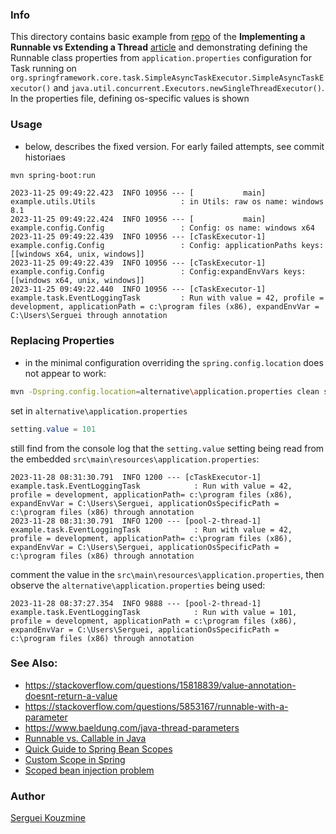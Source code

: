 ### Info

This directory contains basic example from
[repo](https://github.com/eugenp/tutorials/blob/master/core-java-modules/core-java-concurrency-basic/src/main/java/com/baeldung/concurrent) of the
__Implementing a Runnable vs Extending a Thread__ [article](https://www.baeldung.com/java-runnable-vs-extending-thread) and demonstrating
defining the Runnable class properties from `application.properties` configuration for Task running on `org.springframework.core.task.SimpleAsyncTaskExecutor.SimpleAsyncTaskExecutor()` and `java.util.concurrent.Executors.newSingleThreadExecutor()`. In the properties file, defining os-specific values is shown

### Usage


* below, describes the fixed version. For early failed attempts, see commit historiaes

```sh
mvn spring-boot:run
```
```text
2023-11-25 09:49:22.423  INFO 10956 --- [           main] example.utils.Utils                   : in Utils: raw os name: windows 8.1
2023-11-25 09:49:22.424  INFO 10956 --- [           main] example.config.Config                 : Config: os name: windows x64
2023-11-25 09:49:22.439  INFO 10956 --- [cTaskExecutor-1] example.config.Config                 : Config: applicationPaths keys: [[windows x64, unix, windows]]
2023-11-25 09:49:22.439  INFO 10956 --- [cTaskExecutor-1] example.config.Config                 : Config:expandEnvVars keys: [[windows x64, unix, windows]]
2023-11-25 09:49:22.440  INFO 10956 --- [cTaskExecutor-1] example.task.EventLoggingTask         : Run with value = 42, profile = development, applicationPath = c:\program files (x86), expandEnvVar = C:\Users\Serguei through annotation
```

### Replacing Properties

* in the minimal configuration overriding the `spring.config.location` does not appear to work:
```sh
mvn -Dspring.config.location=alternative\application.properties clean spring-boot:run
```
set in `alternative\application.properties`
```java
setting.value = 101
```

still find from the console log that the `setting.value` setting being read from the embedded `src\main\resources\application.properties`:
```text
2023-11-28 08:31:30.791  INFO 1200 --- [cTaskExecutor-1] example.task.EventLoggingTask            : Run with value = 42, profile = development, applicationPath= c:\program files (x86), expandEnvVar = C:\Users\Serguei, applicationOsSpecificPath = c:\program files (x86) through annotation
2023-11-28 08:31:30.791  INFO 1200 --- [pool-2-thread-1] example.task.EventLoggingTask            : Run with value = 42, profile = development, applicationPath= c:\program files (x86), expandEnvVar = C:\Users\Serguei, applicationOsSpecificPath = c:\program files (x86) through annotation
```
comment the value in the `src\main\resources\application.properties`, then observe the `alternative\application.properties` being used:
```text
2023-11-28 08:37:27.354  INFO 9888 --- [pool-2-thread-1] example.task.EventLoggingTask            : Run with value = 101, profile = development, applicationPath = c:\program files (x86), expandEnvVar = C:\Users\Serguei, applicationOsSpecificPath = c:\program files (x86) through annotation
```
### See Also:

   * https://stackoverflow.com/questions/15818839/value-annotation-doesnt-return-a-value
   * https://stackoverflow.com/questions/5853167/runnable-with-a-parameter
   * https://www.baeldung.com/java-thread-parameters
   * [Runnable vs. Callable in Java](https://www.baeldung.com/java-runnable-callable)
   * [Quick Guide to Spring Bean Scopes](https://www.baeldung.com/spring-bean-scopes)
   * [Custom Scope in Spring](https://www.baeldung.com/spring-custom-scope)
   * [Scoped bean injection problem](https://www.baeldung.com/spring-inject-prototype-bean-into-singleton)
### Author
[Serguei Kouzmine](kouzmine_serguei@yahoo.com)

